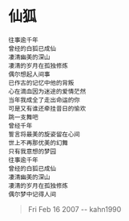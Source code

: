 # 仙狐

    往事逾千年
    曾经的白狐已成仙
    凄清幽美的深山
    凄清的岁月在孤独修炼
    偶尔想起人间事
    已作古的记忆中他的背叛
    心在滴血因为迷途的爱情茫然
    当年我成全了走出命运的你
    可是又有谁还牵挂昔日的愉欢
    跳一支舞吧
    曾经千年
    誓言将最美的旋姿留在心间
    世上不再那优美的幻舞
    只有我意想的梦园
    往事逾千年
    曾经的白狐已成仙
    凄清幽美的深山
    凄清的岁月在孤独修炼
    偶尔梦中记得人间

> Fri Feb 16 2007 -- kahn1990 
